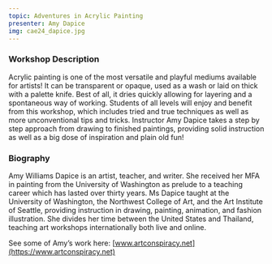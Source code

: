 ```yaml
---
topic: Adventures in Acrylic Painting
presenter: Amy Dapice
img: cae24_dapice.jpg
---
```


### Workshop Description

Acrylic painting is one of the most versatile and playful mediums available for artists! It can be transparent or opaque, used as a wash or laid on thick with a palette knife. Best of all, it dries quickly allowing for layering and a spontaneous way of working. Students of all levels will enjoy and benefit from this workshop, which includes tried and true techniques as well as more unconventional tips and tricks. Instructor Amy Dapice takes a step by step approach from drawing to finished paintings, providing solid instruction as well as a big dose of inspiration and plain old fun!

### Biography

Amy Williams Dapice is an artist, teacher, and writer. She received her MFA in painting from the University of Washington as prelude to a teaching career which has lasted over thirty years. Ms Dapice taught at the University of Washington, the Northwest College of Art, and the Art Institute of Seattle, providing instruction in drawing, painting, animation, and fashion illustration. She divides her time between the United States and Thailand, teaching art workshops internationally both live and online.

See some of Amy’s work here: [www.artconspiracy.net](https://www.artconspiracy.net)